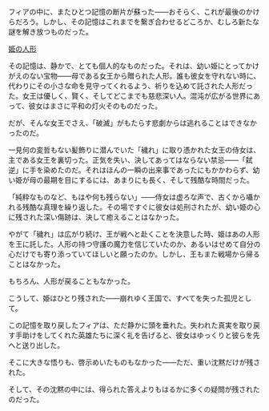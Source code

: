 <!-- title: フィア -->
<!-- status: 生存 -->

フィアの中に、またひとつ記憶の断片が蘇った――おそらく、これが最後のかけらだろう。しかし、その記憶はこれまでを繋ぎ合わせるどころか、むしろ新たな謎を解き放つものだった。

[姫の人形](#embed:https://www.youtube.com/live/98bQ3awzWLM?si=8VkaP1-inxJZVfpp&t=9357)

その記憶は、静かで、とても個人的なものだった。それは、幼い姫にとってかけがえのない宝物――母である女王から贈られた人形。誰も彼女を守れない時に、代わりにその小さな命を見守ってくれるよう、祈りを込めて託された人形だった。女王は優しく、賢く、そしてどこまでも慈悲深い人。混沌が広がる世界にあって、彼女はまさに平和の灯火そのものだった。

だが、そんな女王でさえ、「破滅」がもたらす悲劇からは逃れることはできなかったのだ。

一見何の変哲もない髪飾りに潜んでいた「穢れ」に取り憑かれた女王の侍女は、主である女王を裏切った。正気を失い、決してあってはならない禁忌――「弑逆」に手を染めたのだ。それはほんの一瞬の出来事であったにもかかわらず、幼い姫が母の最期を目にするには、あまりにも長く、そして残酷な時間だった。

「純粋なものなど、もはや何も残らない」――侍女は虚ろな声で、古くから囁かれる残酷な真理を繰り返した。その場ですぐに彼女は処刑されたが、幼い姫の心に残された深い傷跡は、決して癒えることはなかった。

やがて「穢れ」は広がり続け、王が戦へと赴くことを決意した時、姫はあの人形を王に託した。人形の持つ守護の魔力を信じていたのか、あるいはせめて自分の心だけでも寄り添っていてほしいと願ったのか。しかし、王もまた戦場から帰ることはなかった。

もちろん、人形が戻ることもなかった。

こうして、姫はひとり残された――崩れゆく王国で、すべてを失った孤児として。

この記憶を取り戻したフィアは、ただ静かに頭を垂れた。失われた真実を取り戻す手助けをしてくれた英雄たちに深く礼を告げると、彼女はゆっくりと彼らを先へと送り出した。

そこに大きな悟りも、啓示めいたものもなかった――ただ、重い沈黙だけが残された。

そして、その沈黙の中には、得られた答えよりもはるかに多くの疑問が残されたのだった。